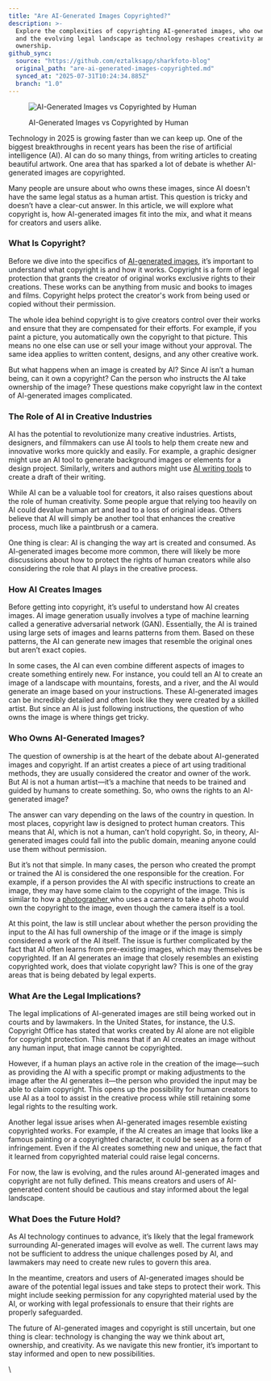 ```yaml
---
title: "Are AI-Generated Images Copyrighted?"
description: >-
  Explore the complexities of copyrighting AI-generated images, who owns them,
  and the evolving legal landscape as technology reshapes creativity and
  ownership.
github_sync:
  source: "https://github.com/eztalksapp/sharkfoto-blog"
  original_path: "are-ai-generated-images-copyrighted.md"
  synced_at: "2025-07-31T10:24:34.885Z"
  branch: "1.0"
---
```


<figure><img src="/images/assets/image (3).png" alt="AI-Generated Images vs Copyrighted by Human"><figcaption><p>AI-Generated Images vs Copyrighted by Human</p></figcaption></figure>

Technology in 2025 is growing faster than we can keep up. One of the biggest breakthroughs in recent years has been the rise of artificial intelligence (AI). AI can do so many things, from writing articles to creating beautiful artwork. One area that has sparked a lot of debate is whether AI-generated images are copyrighted.&#x20;

Many people are unsure about who owns these images, since AI doesn't have the same legal status as a human artist. This question is tricky and doesn’t have a clear-cut answer. In this article, we will explore what copyright is, how AI-generated images fit into the mix, and what it means for creators and users alike.

### What Is Copyright?

Before we dive into the specifics of [AI-generated images](https://creati.ai/ai-tools/categories/ai-photo-image-generator/), it’s important to understand what copyright is and how it works. Copyright is a form of legal protection that grants the creator of original works exclusive rights to their creations. These works can be anything from music and books to images and films. Copyright helps protect the creator's work from being used or copied without their permission.

The whole idea behind copyright is to give creators control over their works and ensure that they are compensated for their efforts. For example, if you paint a picture, you automatically own the copyright to that picture. This means no one else can use or sell your image without your approval. The same idea applies to written content, designs, and any other creative work.

But what happens when an image is created by AI? Since AI isn’t a human being, can it own a copyright? Can the person who instructs the AI take ownership of the image? These questions make copyright law in the context of AI-generated images complicated.

### The Role of AI in Creative Industries

AI has the potential to revolutionize many creative industries. Artists, designers, and filmmakers can use AI tools to help them create new and innovative works more quickly and easily. For example, a graphic designer might use an AI tool to generate background images or elements for a design project. Similarly, writers and authors might use [AI writing tools](https://aibuster.com/) to create a draft of their writing.

While AI can be a valuable tool for creators, it also raises questions about the role of human creativity. Some people argue that relying too heavily on AI could devalue human art and lead to a loss of original ideas. Others believe that AI will simply be another tool that enhances the creative process, much like a paintbrush or a camera.

One thing is clear: AI is changing the way art is created and consumed. As AI-generated images become more common, there will likely be more discussions about how to protect the rights of human creators while also considering the role that AI plays in the creative process.

### How AI Creates Images

Before getting into copyright, it’s useful to understand how AI creates images. AI image generation usually involves a type of machine learning called a generative adversarial network (GAN). Essentially, the AI is trained using large sets of images and learns patterns from them. Based on these patterns, the AI can generate new images that resemble the original ones but aren’t exact copies.

In some cases, the AI can even combine different aspects of images to create something entirely new. For instance, you could tell an AI to create an image of a landscape with mountains, forests, and a river, and the AI would generate an image based on your instructions. These AI-generated images can be incredibly detailed and often look like they were created by a skilled artist. But since an AI is just following instructions, the question of who owns the image is where things get tricky.

### Who Owns AI-Generated Images?

The question of ownership is at the heart of the debate about AI-generated images and copyright. If an artist creates a piece of art using traditional methods, they are usually considered the creator and owner of the work. But AI is not a human artist—it’s a machine that needs to be trained and guided by humans to create something. So, who owns the rights to an AI-generated image?

The answer can vary depending on the laws of the country in question. In most places, copyright law is designed to protect human creators. This means that AI, which is not a human, can’t hold copyright. So, in theory, AI-generated images could fall into the public domain, meaning anyone could use them without permission.

But it’s not that simple. In many cases, the person who created the prompt or trained the AI is considered the one responsible for the creation. For example, if a person provides the AI with specific instructions to create an image, they may have some claim to the copyright of the image. This is similar to how a [photographer ](5-essential-photography-tips-for-beginners.md)who uses a camera to take a photo would own the copyright to the image, even though the camera itself is a tool.

At this point, the law is still unclear about whether the person providing the input to the AI has full ownership of the image or if the image is simply considered a work of the AI itself. The issue is further complicated by the fact that AI often learns from pre-existing images, which may themselves be copyrighted. If an AI generates an image that closely resembles an existing copyrighted work, does that violate copyright law? This is one of the gray areas that is being debated by legal experts.

### What Are the Legal Implications?

The legal implications of AI-generated images are still being worked out in courts and by lawmakers. In the United States, for instance, the U.S. Copyright Office has stated that works created by AI alone are not eligible for copyright protection. This means that if an AI creates an image without any human input, that image cannot be copyrighted.

However, if a human plays an active role in the creation of the image—such as providing the AI with a specific prompt or making adjustments to the image after the AI generates it—the person who provided the input may be able to claim copyright. This opens up the possibility for human creators to use AI as a tool to assist in the creative process while still retaining some legal rights to the resulting work.

Another legal issue arises when AI-generated images resemble existing copyrighted works. For example, if the AI creates an image that looks like a famous painting or a copyrighted character, it could be seen as a form of infringement. Even if the AI creates something new and unique, the fact that it learned from copyrighted material could raise legal concerns.

For now, the law is evolving, and the rules around AI-generated images and copyright are not fully defined. This means creators and users of AI-generated content should be cautious and stay informed about the legal landscape.

### What Does the Future Hold?

As AI technology continues to advance, it’s likely that the legal framework surrounding AI-generated images will evolve as well. The current laws may not be sufficient to address the unique challenges posed by AI, and lawmakers may need to create new rules to govern this area.

In the meantime, creators and users of AI-generated images should be aware of the potential legal issues and take steps to protect their work. This might include seeking permission for any copyrighted material used by the AI, or working with legal professionals to ensure that their rights are properly safeguarded.

The future of AI-generated images and copyright is still uncertain, but one thing is clear: technology is changing the way we think about art, ownership, and creativity. As we navigate this new frontier, it’s important to stay informed and open to new possibilities.

\

